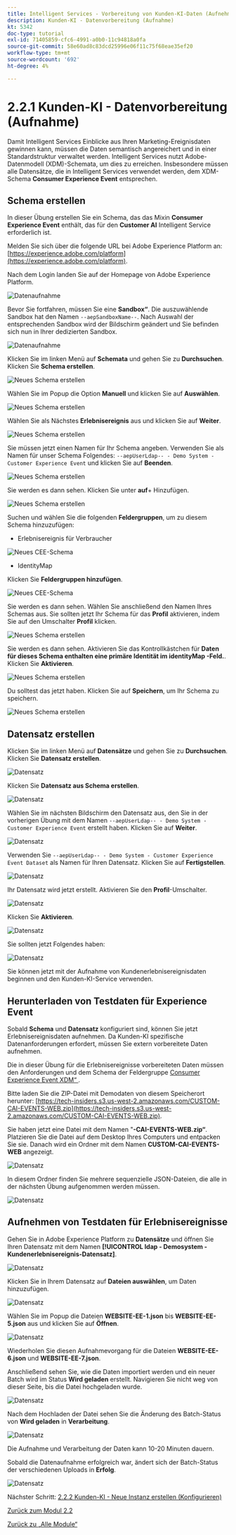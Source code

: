 ```yaml
---
title: Intelligent Services - Vorbereitung von Kunden-KI-Daten (Aufnehmen)
description: Kunden-KI - Datenvorbereitung (Aufnahme)
kt: 5342
doc-type: tutorial
exl-id: 71405859-cfc6-4991-a0b0-11c94818a0fa
source-git-commit: 58e60ad8c83dcd25996e06f11c75f68eae35ef20
workflow-type: tm+mt
source-wordcount: '692'
ht-degree: 4%

---
```


# 2.2.1 Kunden-KI - Datenvorbereitung (Aufnahme)

Damit Intelligent Services Einblicke aus Ihren Marketing-Ereignisdaten gewinnen kann, müssen die Daten semantisch angereichert und in einer Standardstruktur verwaltet werden. Intelligent Services nutzt Adobe-Datenmodell (XDM)-Schemata, um dies zu erreichen.
Insbesondere müssen alle Datensätze, die in Intelligent Services verwendet werden, dem XDM-Schema **Consumer Experience Event** entsprechen.

## Schema erstellen

In dieser Übung erstellen Sie ein Schema, das das Mixin **Consumer Experience Event** enthält, das für den **Customer AI** Intelligent Service erforderlich ist.

Melden Sie sich über die folgende URL bei Adobe Experience Platform an: [https://experience.adobe.com/platform](https://experience.adobe.com/platform).

Nach dem Login landen Sie auf der Homepage von Adobe Experience Platform.

![Datenaufnahme](../../datacollection/module1.2/images/home.png)

Bevor Sie fortfahren, müssen Sie eine **Sandbox“**. Die auszuwählende Sandbox hat den Namen ``--aepSandboxName--``. Nach Auswahl der entsprechenden Sandbox wird der Bildschirm geändert und Sie befinden sich nun in Ihrer dedizierten Sandbox.

![Datenaufnahme](../../datacollection/module1.2/images/sb1.png)

Klicken Sie im linken Menü auf **Schemata** und gehen Sie zu **Durchsuchen**. Klicken Sie **Schema erstellen**.

![Neues Schema erstellen](./images/createschemabutton.png)

Wählen Sie im Popup die Option **Manuell** und klicken Sie auf **Auswählen**.

![Neues Schema erstellen](./images/schmanual.png)

Wählen Sie als Nächstes **Erlebnisereignis** aus und klicken Sie auf **Weiter**.

![Neues Schema erstellen](./images/xdmee.png)

Sie müssen jetzt einen Namen für Ihr Schema angeben. Verwenden Sie als Namen für unser Schema Folgendes: `--aepUserLdap-- - Demo System - Customer Experience Event` und klicken Sie auf **Beenden**.

![Neues Schema erstellen](./images/schname.png)

Sie werden es dann sehen. Klicken Sie unter **auf**+ Hinzufügen.

![Neues Schema erstellen](./images/xdmee1.png)

Suchen und wählen Sie die folgenden **Feldergruppen**, um zu diesem Schema hinzuzufügen:

- Erlebnisereignis für Verbraucher

![Neues CEE-Schema](./images/cee1.png)

- IdentityMap

Klicken Sie **Feldergruppen hinzufügen**.

![Neues CEE-Schema](./images/cee2.png)

Sie werden es dann sehen. Wählen Sie anschließend den Namen Ihres Schemas aus. Sie sollten jetzt Ihr Schema für das **Profil** aktivieren, indem Sie auf den Umschalter **Profil** klicken.

![Neues Schema erstellen](./images/xdmee3.png)

Sie werden es dann sehen. Aktivieren Sie das Kontrollkästchen für **Daten für dieses Schema enthalten eine primäre Identität im identityMap -Feld.**. Klicken Sie **Aktivieren**.

![Neues Schema erstellen](./images/xdmee4.png)

Du solltest das jetzt haben. Klicken Sie auf **Speichern**, um Ihr Schema zu speichern.

![Neues Schema erstellen](./images/xdmee5.png)

## Datensatz erstellen

Klicken Sie im linken Menü auf **Datensätze** und gehen Sie zu **Durchsuchen**. Klicken Sie **Datensatz erstellen**.

![Datensatz](./images/createds.png)

Klicken Sie **Datensatz aus Schema erstellen**.

![Datensatz](./images/createdatasetfromschema.png)

Wählen Sie im nächsten Bildschirm den Datensatz aus, den Sie in der vorherigen Übung mit dem Namen `--aepUserLdap-- - Demo System - Customer Experience Event` erstellt haben. Klicken Sie auf **Weiter**.

![Datensatz](./images/createds1.png)

Verwenden Sie `--aepUserLdap-- - Demo System - Customer Experience Event Dataset` als Namen für Ihren Datensatz. Klicken Sie auf **Fertigstellen**.

![Datensatz](./images/createds2.png)

Ihr Datensatz wird jetzt erstellt. Aktivieren Sie den **Profil**-Umschalter.

![Datensatz](./images/createds3.png)

Klicken Sie **Aktivieren**.

![Datensatz](./images/createds4.png)

Sie sollten jetzt Folgendes haben:

![Datensatz](./images/createds5.png)

Sie können jetzt mit der Aufnahme von Kundenerlebnisereignisdaten beginnen und den Kunden-KI-Service verwenden.

## Herunterladen von Testdaten für Experience Event

Sobald **Schema** und **Datensatz** konfiguriert sind, können Sie jetzt Erlebnisereignisdaten aufnehmen. Da Kunden-KI spezifische Datenanforderungen erfordert, müssen Sie extern vorbereitete Daten aufnehmen.

Die in dieser Übung für die Erlebnisereignisse vorbereiteten Daten müssen den Anforderungen und dem Schema der Feldergruppe [Consumer Experience Event XDM“ &#x200B;](https://github.com/adobe/xdm/blob/797cf4930d5a80799a095256302675b1362c9a15/docs/reference/context/experienceevent-consumer.schema.md).

Bitte laden Sie die ZIP-Datei mit Demodaten von diesem Speicherort herunter: [https://tech-insiders.s3.us-west-2.amazonaws.com/CUSTOM-CAI-EVENTS-WEB.zip](https://tech-insiders.s3.us-west-2.amazonaws.com/CUSTOM-CAI-EVENTS-WEB.zip).

Sie haben jetzt eine Datei mit dem Namen &quot;**-CAI-EVENTS-WEB.zip“**. Platzieren Sie die Datei auf dem Desktop Ihres Computers und entpacken Sie sie. Danach wird ein Ordner mit dem Namen **CUSTOM-CAI-EVENTS-WEB** angezeigt.

![Datensatz](./images/ingest.png)

In diesem Ordner finden Sie mehrere sequenzielle JSON-Dateien, die alle in der nächsten Übung aufgenommen werden müssen.

![Datensatz](./images/ingest1a.png)

## Aufnehmen von Testdaten für Erlebnisereignisse

Gehen Sie in Adobe Experience Platform zu **Datensätze** und öffnen Sie Ihren Datensatz mit dem Namen **[!UICONTROL ldap - Demosystem - Kundenerlebnisereignis-Datensatz]**.

![Datensatz](./images/ingest1.png)

Klicken Sie in Ihrem Datensatz auf **Dateien auswählen**, um Daten hinzuzufügen.

![Datensatz](./images/ingest2.png)

Wählen Sie im Popup die Dateien **WEBSITE-EE-1.json** bis **WEBSITE-EE-5.json** aus und klicken Sie auf **Öffnen**.

![Datensatz](./images/ingest3.png)

Wiederholen Sie diesen Aufnahmevorgang für die Dateien **WEBSITE-EE-6.json** und **WEBSITE-EE-7.json**.

Anschließend sehen Sie, wie die Daten importiert werden und ein neuer Batch wird im Status **Wird geladen** erstellt. Navigieren Sie nicht weg von dieser Seite, bis die Datei hochgeladen wurde.

![Datensatz](./images/ingest4.png)

Nach dem Hochladen der Datei sehen Sie die Änderung des Batch-Status von **Wird geladen** in **Verarbeitung**.

![Datensatz](./images/ingest5.png)

Die Aufnahme und Verarbeitung der Daten kann 10-20 Minuten dauern.

Sobald die Datenaufnahme erfolgreich war, ändert sich der Batch-Status der verschiedenen Uploads in **Erfolg**.

![Datensatz](./images/ingest7.png)

Nächster Schritt: [2.2.2 Kunden-KI - Neue Instanz erstellen (Konfigurieren)](./ex2.md)

[Zurück zum Modul 2.2](./intelligent-services.md)

[Zurück zu „Alle Module“](./../../../overview.md)
